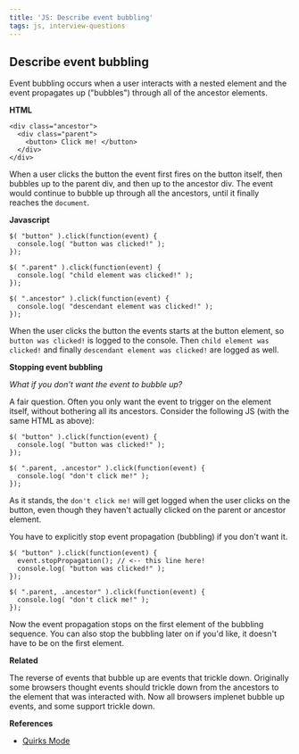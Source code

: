 ```yaml
---
title: 'JS: Describe event bubbling'
tags: js, interview-questions
---
```


## Describe event bubbling

Event bubbling occurs when a user interacts with a nested element and the event propagates up ("bubbles") through all of the ancestor elements.

**HTML**

```
<div class="ancestor">
  <div class="parent">
    <button> Click me! </button>
  </div>
</div>
```

When a user clicks the button the event first fires on the button itself, then bubbles up to the parent div, and then up to the ancestor div. The event would continue to bubble up through all the ancestors, until it finally reaches the `document`.

**Javascript**

```
$( "button" ).click(function(event) {
  console.log( "button was clicked!" );
});

$( ".parent" ).click(function(event) {
  console.log( "child element was clicked!" );
});

$( ".ancestor" ).click(function(event) {
  console.log( "descendant element was clicked!" );
});
```

When the user clicks the button the events starts at the button element, so `button was clicked!` is logged to the console. Then `child element was clicked!` and finally `descendant element was clicked!` are logged as well.

**Stopping event bubbling**

*What if you don't want the event to bubble up?*

A fair question. Often you only want the event to trigger on the element itself, without bothering all its ancestors. Consider the following JS (with the same HTML as above):

```
$( "button" ).click(function(event) {
  console.log( "button was clicked!" );
});

$( ".parent, .ancestor" ).click(function(event) {
  console.log( "don't click me!" );
});
```

As it stands, the `don't click me!` will get logged when the user clicks on the button, even though they haven't actually clicked on the parent or ancestor element.

You have to explicitly stop event propagation (bubbling) if you don't want it.

```
$( "button" ).click(function(event) {
  event.stopPropagation(); // <-- this line here!
  console.log( "button was clicked!" );
});

$( ".parent, .ancestor" ).click(function(event) {
  console.log( "don't click me!" );
});
```

Now the event propagation stops on the first element of the bubbling sequence. You can also stop the bubbling later on if you'd like, it doesn't have to be on the first element.

**Related**

The reverse of events that bubble up are events that trickle down. Originally some browsers thought events should trickle down from the ancestors to the element that was interacted with. Now all browsers implenet bubble up events, and some support trickle down.

**References**

* [Quirks Mode](http://www.quirksmode.org/js/events_order.html)